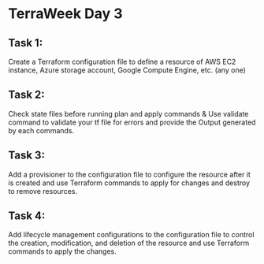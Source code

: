 # TerraWeek Day 3



## Task 1:



Create a Terraform configuration file to define a resource of AWS EC2 instance, Azure storage account, Google Compute Engine, etc. (any one)

## Task 2:



Check state files before running plan and apply commands & Use validate command to validate your tf file for errors and provide the Output generated by each commands.

## Task 3:



Add a provisioner to the configuration file to configure the resource after it is created and use Terraform commands to apply for changes and destroy to remove resources.

## Task 4:



Add lifecycle management configurations to the configuration file to control the creation, modification, and deletion of the resource and use Terraform commands to apply the changes.